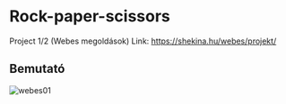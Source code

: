 # Rock-paper-scissors
Project 1/2 (Webes megoldások)
Link: https://shekina.hu/webes/projekt/
## Bemutató
![webes01](https://user-images.githubusercontent.com/78929870/157317852-9396835c-2389-4255-8560-48e5ac19852d.png)

